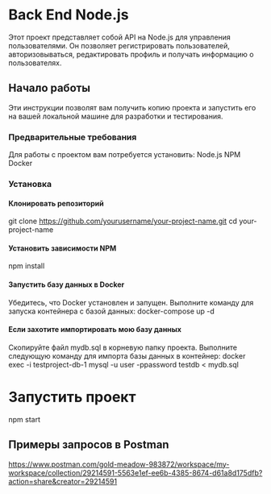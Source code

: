 # Back End Node.js
Этот проект представляет собой API на Node.js для управления пользователями. Он позволяет регистрировать пользователей, авторизовываться, редактировать профиль и получать информацию о пользователях.
## Начало работы
Эти инструкции позволят вам получить копию проекта и запустить его на вашей локальной машине для разработки и тестирования.
### Предварительные требования
Для работы с проектом вам потребуется установить:
Node.js
NPM
Docker
### Установка
#### Клонировать репозиторий
git clone https://github.com/yourusername/your-project-name.git
cd your-project-name
#### Установить зависимости NPM
npm install
#### Запустить базу данных в Docker
Убедитесь, что Docker установлен и запущен.
Выполните команду для запуска контейнера с базой данных:
docker-compose up -d
#### Если захотите импортировать мою базу данных
Скопируйте файл mydb.sql в корневую папку проекта.
Выполните следующую команду для импорта базы данных в контейнер:
docker exec -i testproject-db-1 mysql -u user -ppassword testdb < mydb.sql
# Запустить проект
npm start

## Примеры запросов в Postman
https://www.postman.com/gold-meadow-983872/workspace/my-workspace/collection/29214591-5563e1ef-ee6b-4385-8674-d61a8d175dfb?action=share&creator=29214591
